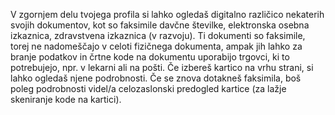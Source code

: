V zgornjem delu tvojega profila si lahko ogledaš digitalno različico nekaterih svojih dokumentov, kot so faksimile davčne številke, elektronska osebna izkaznica, zdravstvena izkaznica (v razvoju).
Ti dokumenti so faksimile, torej ne nadomeščajo v celoti fizičnega dokumenta, ampak jih lahko za branje podatkov in črtne kode na dokumentu uporabijo trgovci, ki to potrebujejo, npr. v lekarni ali na pošti.
Če izbereš kartico na vrhu strani, si lahko ogledaš njene podrobnosti. Če se znova dotakneš faksimila, boš poleg podrobnosti videl/a celozaslonski predogled kartice (za lažje skeniranje kode na kartici).
